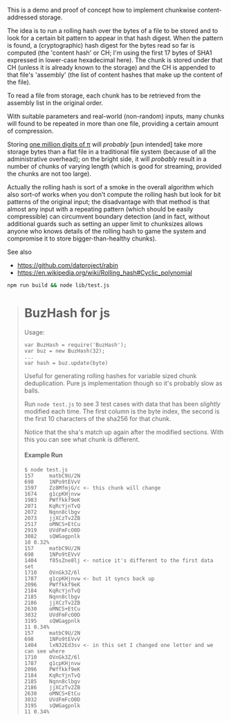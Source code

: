 

This is a demo and proof of concept how to implement chunkwise content-addressed storage.

The idea is to run a rolling hash over the bytes of a file to be stored and to look for a certain bit
pattern to appear in that hash digest. When the pattern is found, a (cryptographic) hash digest for the
bytes read so far is computed (the 'content hash' or CH; I'm using the first 17 bytes of SHA1 expressed in
lower-case hexadecimal here). The chunk is stored under that CH (unless it is already known to the storage)
and the CH is appended to that file's 'assembly' (the list of content hashes that make up the content of the
file).

To read a file from storage, each chunk has to be retrieved from the assembly list in the original order.

With suitable parameters and real-world (non-random) inputs, many chunks will found to be repeated in more
than one file, providing a certain amount of compression.

Storing [one million digits of π](http://www.piday.org/million/) will *probably* [pun intended] take more
storage bytes than a flat file in a traditional file system (because of all the administrative overhead); on
the bright side, it will *probably* result in a number of chunks of varying length (which is good for
streaming, provided the chunks are not too large).

Actually the rolling hash is sort of a smoke in the overall algorithm which also sort-of works when you
don't compute the rolling hash but look for bit patterns of the original input; the disadvantage with that
method is that almost any input with a repeating pattern (which should be easily compressible) can
circumvent boundary detection (and in fact, without additional guards such as setting an upper limit to
chunksizes allows anyone who knows details of the rolling hash to game the system and compromise it to store
bigger-than-healthy chunks).

See also

* https://github.com/datproject/rabin
* https://en.wikipedia.org/wiki/Rolling_hash#Cyclic_polynomial

```bash
npm run build && node lib/test.js
```


> # BuzHash for js
>
> Usage:
>
>     var BuzHash = require('BuzHash');
>     var buz = new BuzHash(32);
>     ...
>     var hash = buz.update(byte)
>
> Useful for generating rolling hashes for variable sized chunk deduplication.
> Pure js implementation though so it's probably slow as balls.
>
> Run `node test.js` to see 3 test cases with data that has been *slightly*
> modified each time. The first column is the byte index, the second is the first
> 10 characters of the sha256 for that chunk.
>
> Notice that the sha's match up again after the modified sections. With this you
> can see what chunk is different.
>
> #### Example Run
>
>     $ node test.js
>     157     matbC9U/2N
>     698     1NPo9tEVvV
>     1597    Zz8MfmjG/c <- this chunk will change
>     1674    g1cpKHjnvw
>     1983    PWffkkf9eK
>     2071    KqRcYjnTvQ
>     2072    Nqnn8clbgv
>     2073    jjXCzTv2ZB
>     2517    oMNCS+EtCu
>     2919    UVdFmFcO0D
>     3082    sQWGagpnlk
>     10 0.32%
>     157     matbC9U/2N
>     698     1NPo9tEVvV
>     1404    f85sZne8lj <- notice it's different to the first data set
>     1710    OVnGk3Z/6l
>     1787    g1cpKHjnvw <- but it syncs back up
>     2096    PWffkkf9eK
>     2184    KqRcYjnTvQ
>     2185    Nqnn8clbgv
>     2186    jjXCzTv2ZB
>     2630    oMNCS+EtCu
>     3032    UVdFmFcO0D
>     3195    sQWGagpnlk
>     11 0.34%
>     157     matbC9U/2N
>     698     1NPo9tEVvV
>     1404    lxN32Ed3sv <- in this set I changed one letter and we can see where
>     1710    OVnGk3Z/6l
>     1787    g1cpKHjnvw
>     2096    PWffkkf9eK
>     2184    KqRcYjnTvQ
>     2185    Nqnn8clbgv
>     2186    jjXCzTv2ZB
>     2630    oMNCS+EtCu
>     3032    UVdFmFcO0D
>     3195    sQWGagpnlk
>     11 0.34%
